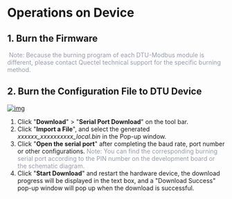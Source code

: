# Operations on Device

## __1. Burn the Firmware__

<font color=#999AAA > Note: Because the burning program of each DTU-Modbus module is different, please contact Quectel technical support for the specific burning method.</font>

## __2. Burn the Configuration File to DTU Device__

<a data-fancybox title="img" href="/en/deviceDevelop/cellular/DTU/speediness/DTU_Modbus/Example-19.png">![img](/en/deviceDevelop/cellular/DTU/speediness/DTU_Modbus/Example-19.png)</a>

1) Click "__Download__"  > "__Serial Port Download__"  on the tool bar. <br>
2) Click "__Import a File__",  and select the generated *xxxxxx_xxxxxxxxxx_local.bin* in the Pop-up window.   <br>
3) Click "__Open the serial port__" after completing the baud rate, port number or other configurations.   <font color=#999AAA >Note: You can find the corresponding burning serial port according to the PIN number on the development board or the schematic diagram.</font><br>
4) Click "__Start Download__" and restart the hardware device, the download progress will be displayed in the text box, and a "Download Success" pop-up window will pop up when the download is successful.<br>

